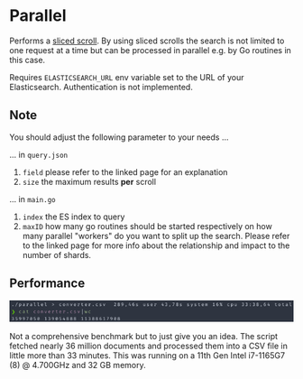 # Parallel

Performs a [sliced scroll](https://www.elastic.co/guide/en/elasticsearch/reference/current/paginate-search-results.html#slice-scroll). By using sliced scrolls the search is not limited to one request at a time but can be processed in parallel e.g. by Go routines in this case.

Requires `ELASTICSEARCH_URL` env variable set to the URL of your Elasticsearch. Authentication is not implemented.

## Note

You should adjust the following parameter to your needs ...

... in `query.json`

1. `field` please refer to the linked page for an explanation
2. `size` the maximum results **per** scroll

... in `main.go`

1. `index` the ES index to query
2. `maxID` how many go routines should be started respectively on how many parallel "workers" do you want to split up the search. Please refer to the linked page for more info about the relationship and impact to the number of shards.

## Performance

![](./performance.png)

Not a comprehensive benchmark but to just give you an idea. The script fetched nearly 36 million documents and processed them into a CSV file in little more than 33 minutes. This was running on a 11th Gen Intel i7-1165G7 (8) @ 4.700GHz and 32 GB memory.

